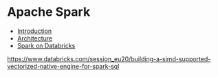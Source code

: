 # Apache Spark

* [Introduction](intro-to-spark.md)
* [Architecture](architecture/README.md)
* [Spark on Databricks]()

https://www.databricks.com/session_eu20/building-a-simd-supported-vectorized-native-engine-for-spark-sql